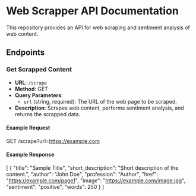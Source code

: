 # Web Scrapper API Documentation

This repository provides an API for web scraping and sentiment analysis of web content.

## Endpoints

### Get Scrapped Content

- **URL**: `/scrape`
- **Method**: GET
- **Query Parameters**:
  - `url` (string, required): The URL of the web page to be scraped.
- **Description**: Scrapes web content, performs sentiment analysis, and returns the scrapped data.

#### Example Request

GET /scrape?url=https://example.com

#### Example Response

[
  {
    "title": "Sample Title",
    "short_description": "Short description of the content.",
    "author": "John Doe",
    "profession": "Author",
    "href": "https://example.com/page1",
    "image": "https://example.com/image.jpg",
    "sentiment": "positive",
    "words": 250
  }
]
